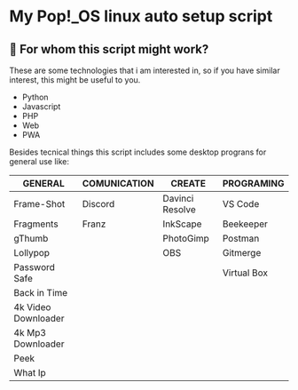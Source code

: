 # My Pop!\_OS linux auto setup script

## :pencil: For whom this script might work?
These are some technologies that i am interested in, so if you have similar interest, this might be useful to you.

- Python
- Javascript
- PHP
- Web
- PWA

Besides tecnical things this script includes some desktop prograns for general use like:

| GENERAL             | COMUNICATION | CREATE          | PROGRAMING  |
|---------------------|--------------|-----------------|-------------|
| Frame-Shot          | Discord      | Davinci Resolve | VS Code     |
| Fragments           | Franz        | InkScape        | Beekeeper   |
| gThumb              |              | PhotoGimp       | Postman     |
| Lollypop            |              | OBS             | Gitmerge    |
| Password Safe       |              |                 | Virtual Box |
| Back in Time        |              |                 |             |
| 4k Video Downloader |              |                 |             |
| 4k Mp3 Downloader   |              |                 |             |
| Peek                |              |                 |             |
| What Ip             |              |                 |             |
